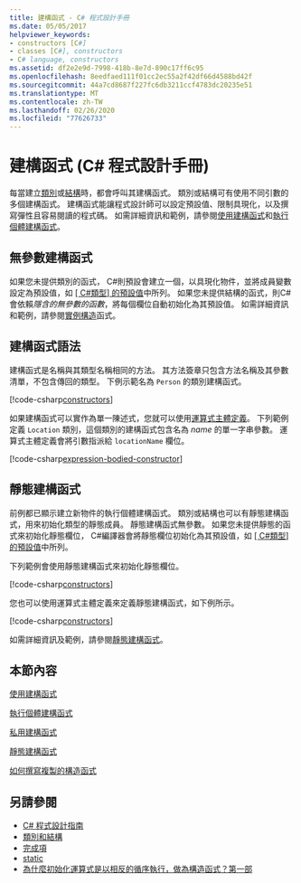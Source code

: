 ```yaml
---
title: 建構函式 - C# 程式設計手冊
ms.date: 05/05/2017
helpviewer_keywords:
- constructors [C#]
- classes [C#], constructors
- C# language, constructors
ms.assetid: df2e2e9d-7998-418b-8e7d-890c17ff6c95
ms.openlocfilehash: 8eedfaed111f01cc2ec55a2f42df66d4588bd42f
ms.sourcegitcommit: 44a7cd8687f227fc6db3211ccf4783dc20235e51
ms.translationtype: MT
ms.contentlocale: zh-TW
ms.lasthandoff: 02/26/2020
ms.locfileid: "77626733"
---
```

# <a name="constructors-c-programming-guide"></a>建構函式 (C# 程式設計手冊)

每當建立[類別](../../language-reference/keywords/class.md)或[結構](../../language-reference/builtin-types/struct.md)時，都會呼叫其建構函式。 類別或結構可有使用不同引數的多個建構函式。 建構函式能讓程式設計師可以設定預設值、限制具現化，以及撰寫彈性且容易閱讀的程式碼。 如需詳細資訊和範例，請參閱[使用建構函式](./using-constructors.md)和[執行個體建構函式](./instance-constructors.md)。  

## <a name="parameterless-constructors"></a>無參數建構函式
  
如果您未提供類別的函式， C#則預設會建立一個，以具現化物件，並將成員變數設定為預設值，如 [ [ C#類型] 的預設值](../../language-reference/builtin-types/default-values.md)中所列。 如果您未提供結構的函式，則C#會依賴*隱含的無參數的函數*，將每個欄位自動初始化為其預設值。 如需詳細資訊和範例，請參閱[實例構造](instance-constructors.md)函式。  

## <a name="constructor-syntax"></a>建構函式語法

建構函式是名稱與其類型名稱相同的方法。 其方法簽章只包含方法名稱及其參數清單，不包含傳回的類型。 下例示範名為 `Person` 的類別建構函式。

[!code-csharp[constructors](../../../../samples/snippets/csharp/programming-guide/classes-and-structs/constructors1.cs#1)]  

如果建構函式可以實作為單一陳述式，您就可以使用[運算式主體定義](../statements-expressions-operators/expression-bodied-members.md)。 下列範例定義 `Location` 類別，這個類別的建構函式包含名為 *name* 的單一字串參數。 運算式主體定義會將引數指派給 `locationName` 欄位。

[!code-csharp[expression-bodied-constructor](../../../../samples/snippets/csharp/programming-guide/classes-and-structs/expr-bodied-ctor.cs#1)]  

## <a name="static-constructors"></a>靜態建構函式

前例都已顯示建立新物件的執行個體建構函式。 類別或結構也可以有靜態建構函式，用來初始化類型的靜態成員。  靜態建構函式無參數。 如果您未提供靜態的函式來初始化靜態欄位， C#編譯器會將靜態欄位初始化為其預設值，如 [ [ C#類型] 的預設值](../../language-reference/builtin-types/default-values.md)中所列。

下列範例會使用靜態建構函式來初始化靜態欄位。

[!code-csharp[constructors](../../../../samples/snippets/csharp/programming-guide/classes-and-structs/constructors1.cs#2)]  

您也可以使用運算式主體定義來定義靜態建構函式，如下例所示。

[!code-csharp[constructors](../../../../samples/snippets/csharp/programming-guide/classes-and-structs/constructors1.cs#3)]  

如需詳細資訊及範例，請參閱[靜態建構函式](./static-constructors.md)。  
  
## <a name="in-this-section"></a>本節內容  
 [使用建構函式](./using-constructors.md)  
  
 [執行個體建構函式](./instance-constructors.md)  
  
 [私用建構函式](./private-constructors.md)  
  
 [靜態建構函式](./static-constructors.md)  
  
 [如何撰寫複製的構造函式](./how-to-write-a-copy-constructor.md)  
  
## <a name="see-also"></a>另請參閱

- [C# 程式設計指南](../index.md)
- [類別和結構](./index.md)
- [完成項](./destructors.md)
- [static](../../language-reference/keywords/static.md)
- [為什麼初始化運算式是以相反的循序執行，做為構造函式？第一部](https://docs.microsoft.com/archive/blogs/ericlippert/why-do-initializers-run-in-the-opposite-order-as-constructors-part-one)
